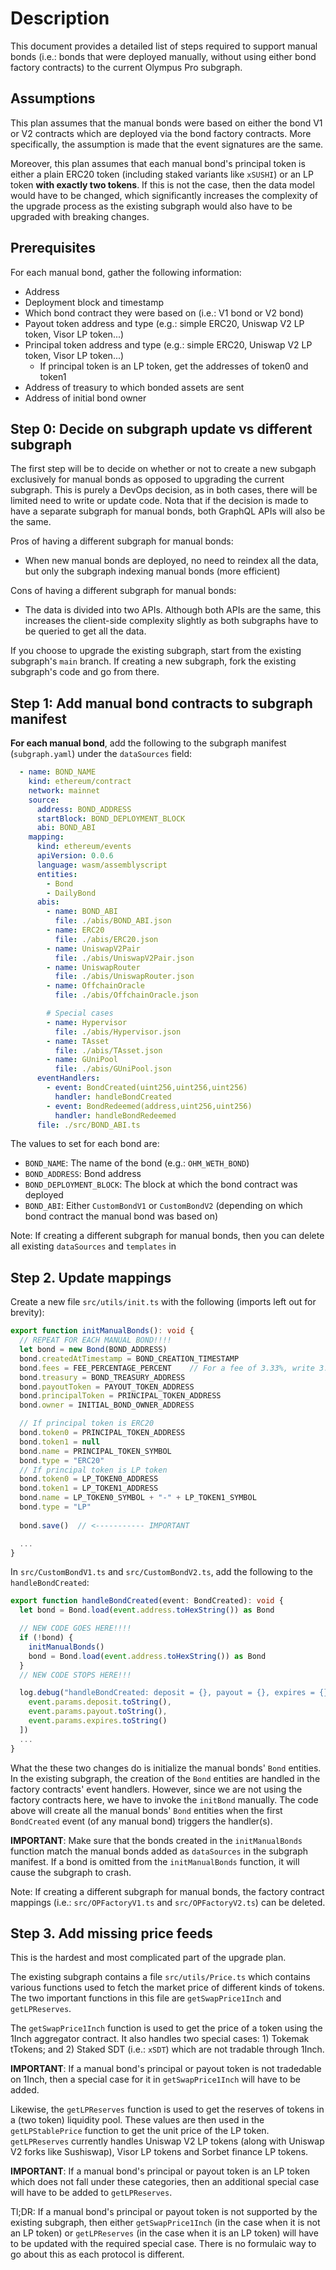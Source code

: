 # Description
This document provides a detailed list of steps required to support manual bonds (i.e.: bonds that were deployed manually, without using either bond factory contracts) to the current Olympus Pro subgraph.

## Assumptions
This plan assumes that the manual bonds were based on either the bond V1 or V2 contracts which are deployed via the bond factory contracts. More specifically, the assumption is made that the event signatures are the same.

Moreover, this plan assumes that each manual bond's principal token is either a plain ERC20 token (including staked variants like `xSUSHI`) or an LP token **with exactly two tokens**. If this is not the case, then the data model would have to be changed, which significantly increases the complexity of the upgrade process as the existing subgraph would also have to be upgraded with breaking changes.

## Prerequisites
For each manual bond, gather the following information:
- Address
- Deployment block and timestamp
- Which bond contract they were based on (i.e.: V1 bond or V2 bond)
- Payout token address and type (e.g.: simple ERC20, Uniswap V2 LP token, Visor LP token...)
- Principal token address and type (e.g.: simple ERC20, Uniswap V2 LP token, Visor LP token...)
  - If principal token is an LP token, get the addresses of token0 and token1
- Address of treasury to which bonded assets are sent
- Address of initial bond owner

## Step 0: Decide on subgraph update vs different subgraph
The first step will be to decide on whether or not to create a new subgaph exclusively for manual bonds as opposed to upgrading the current subgraph. This is purely a DevOps decision, as in both cases, there will be limited need to write or update code. Nota that if the decision is made to have a separate subgraph for manual bonds, both GraphQL APIs will also be the same.

Pros of having a different subgraph for manual bonds:
- When new manual bonds are deployed, no need to reindex all the data, but only the subgraph indexing manual bonds (more efficient)

Cons of having a different subgraph for manual bonds:
- The data is divided into two APIs. Although both APIs are the same, this increases the client-side complexity slightly as both subgraphs have to be queried to get all the data.

If you choose to upgrade the existing subgraph, start from the existing subgraph's `main` branch. If creating a new subgraph, fork the existing subgraph's code and go from there. 

## Step 1: Add manual bond contracts to subgraph manifest
**For each manual bond**, add the following to the subgraph manifest (`subgraph.yaml`) under the `dataSources` field:
```yaml
  - name: BOND_NAME
    kind: ethereum/contract
    network: mainnet
    source:
      address: BOND_ADDRESS
      startBlock: BOND_DEPLOYMENT_BLOCK
      abi: BOND_ABI
    mapping:
      kind: ethereum/events
      apiVersion: 0.0.6
      language: wasm/assemblyscript
      entities:
        - Bond
        - DailyBond
      abis:
        - name: BOND_ABI
          file: ./abis/BOND_ABI.json
        - name: ERC20
          file: ./abis/ERC20.json
        - name: UniswapV2Pair
          file: ./abis/UniswapV2Pair.json
        - name: UniswapRouter
          file: ./abis/UniswapRouter.json
        - name: OffchainOracle
          file: ./abis/OffchainOracle.json

        # Special cases
        - name: Hypervisor
          file: ./abis/Hypervisor.json
        - name: TAsset
          file: ./abis/TAsset.json
        - name: GUniPool
          file: ./abis/GUniPool.json
      eventHandlers:
        - event: BondCreated(uint256,uint256,uint256)
          handler: handleBondCreated
        - event: BondRedeemed(address,uint256,uint256)
          handler: handleBondRedeemed
      file: ./src/BOND_ABI.ts
```

The values to set for each bond are:
- `BOND_NAME`: The name of the bond (e.g.: `OHM_WETH_BOND`)
- `BOND_ADDRESS`: Bond address
- `BOND_DEPLOYMENT_BLOCK`: The block at which the bond contract was deployed
- `BOND_ABI`: Either `CustomBondV1` or `CustomBondV2` (depending on which bond contract the manual bond was based on)

Note: If creating a different subgraph for manual bonds, then you can delete all existing `dataSources` and `templates` in

## Step 2. Update mappings
Create a new file `src/utils/init.ts` with the following (imports left out for brevity):
```typescript
export function initManualBonds(): void {
  // REPEAT FOR EACH MANUAL BOND!!!!
  let bond = new Bond(BOND_ADDRESS)
  bond.createdAtTimestamp = BOND_CREATION_TIMESTAMP
  bond.fees = FEE_PERCENTAGE_PERCENT    // For a fee of 3.33%, write 3.33
  bond.treasury = BOND_TREASURY_ADDRESS
  bond.payoutToken = PAYOUT_TOKEN_ADDRESS
  bond.principalToken = PRINCIPAL_TOKEN_ADDRESS
  bond.owner = INITIAL_BOND_OWNER_ADDRESS

  // If principal token is ERC20
  bond.token0 = PRINCIPAL_TOKEN_ADDRESS
  bond.token1 = null
  bond.name = PRINCIPAL_TOKEN_SYMBOL
  bond.type = "ERC20"
  // If principal token is LP token
  bond.token0 = LP_TOKEN0_ADDRESS
  bond.token1 = LP_TOKEN1_ADDRESS
  bond.name = LP_TOKEN0_SYMBOL + "-" + LP_TOKEN1_SYMBOL
  bond.type = "LP"
  
  bond.save()  // <----------- IMPORTANT

  ...
}
```

In `src/CustomBondV1.ts` and `src/CustomBondV2.ts`, add the following to the `handleBondCreated`:
```typescript
export function handleBondCreated(event: BondCreated): void {
  let bond = Bond.load(event.address.toHexString()) as Bond

  // NEW CODE GOES HERE!!!!
  if (!bond) {
    initManualBonds()
    bond = Bond.load(event.address.toHexString()) as Bond
  }
  // NEW CODE STOPS HERE!!!

  log.debug("handleBondCreated: deposit = {}, payout = {}, expires = {}", [
    event.params.deposit.toString(),
    event.params.payout.toString(),
    event.params.expires.toString()
  ])
  ...
}
```

What the these two changes do is initialize the manual bonds' `Bond` entities. In the existing subgraph, the creation of the `Bond` entities are handled in the factory contracts' event handlers. However, since we are not using the factory contracts here, we have to invoke the `initBond` manually. The code above will create all the manual bonds' `Bond` entities when the first `BondCreated` event (of any manual bond) triggers the handler(s).

**IMPORTANT**: Make sure that the bonds created in the `initManualBonds` function match the manual bonds added as `dataSources` in the subgraph manifest. If a bond is omitted from the `initManualBonds` function, it will cause the subgraph to crash.

Note: If creating a different subgraph for manual bonds, the factory contract mappings (i.e.: `src/OPFactoryV1.ts` and `src/OPFactoryV2.ts`) can be deleted. 

## Step 3. Add missing price feeds
This is the hardest and most complicated part of the upgrade plan.

The existing subgraph contains a file `src/utils/Price.ts` which contains various functions used to fetch the market price of different kinds of tokens. The two important functions in this file are `getSwapPrice1Inch` and `getLPReserves`.

The `getSwapPrice1Inch` function is used to get the price of a token using the 1Inch aggregator contract. It also handles two special cases: 1) Tokemak tTokens; and 2) Staked SDT (i.e.: `xSDT`) which are not tradable through 1Inch. 

**IMPORTANT**: If a manual bond's principal or payout token is not tradedable on 1Inch, then a special case for it in `getSwapPrice1Inch` will have to be added.

Likewise, the `getLPReserves` function is used to get the reserves of tokens in a (two token) liquidity pool. These values are then used in the `getLPStablePrice` function to get the unit price of the LP token. `getLPReserves` currently handles Uniswap V2 LP tokens (along with Uniswap V2 forks like Sushiswap), Visor LP tokens and Sorbet finance LP tokens.

**IMPORTANT**: If a manual bond's principal or payout token is an LP token which does not fall under these categories, then an additional special case will have to be added to `getLPReserves`.

Tl;DR: If a manual bond's principal or payout token is not supported by the existing subgraph, then either `getSwapPrice1Inch` (in the case when it is not an LP token) or `getLPReserves` (in the case when it is an LP token) will have to be updated with the required special case. There is no formulaic way to go about this as each protocol is different.